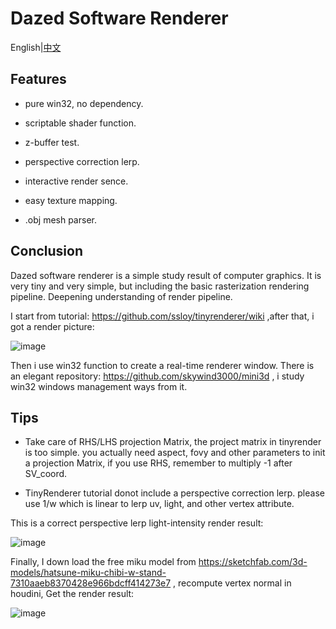 # Dazed Software Renderer

English|[中文](README-CN.md)

## Features

- pure win32, no dependency.

- scriptable shader function.

- z-buffer test.

- perspective correction lerp.

- interactive render sence.  

- easy texture mapping.

- .obj mesh parser.


## Conclusion

Dazed software renderer is a simple study result of computer graphics. It is very tiny and very simple, but including the basic rasterization rendering pipeline. Deepening understanding of render pipeline.  

I start from tutorial: https://github.com/ssloy/tinyrenderer/wiki ,after that, i got a render picture:


![image](/images/merge2.jpg)

Then i use win32 function to create a real-time renderer window. There is an elegant repository: https://github.com/skywind3000/mini3d , i study win32 windows management ways from it.

## Tips

- Take care of RHS/LHS projection Matrix, the project matrix in tinyrender is too simple. you actually need aspect, fovy and other parameters to init a projection Matrix, if you use RHS, remember to multiply -1 after SV_coord.

- TinyRenderer tutorial donot include a perspective correction lerp. please use 1/w which is linear to lerp uv, light, and other vertex attribute.

This is a correct perspective lerp light-intensity render result:

![image](/images/merge1.jpg)

Finally, I down load the free miku model from https://sketchfab.com/3d-models/hatsune-miku-chibi-w-stand-7310aaeb8370428e966bdcff414273e7 , recompute vertex normal in houdini, Get the render result: 

![image](/images/miku.jpg)
